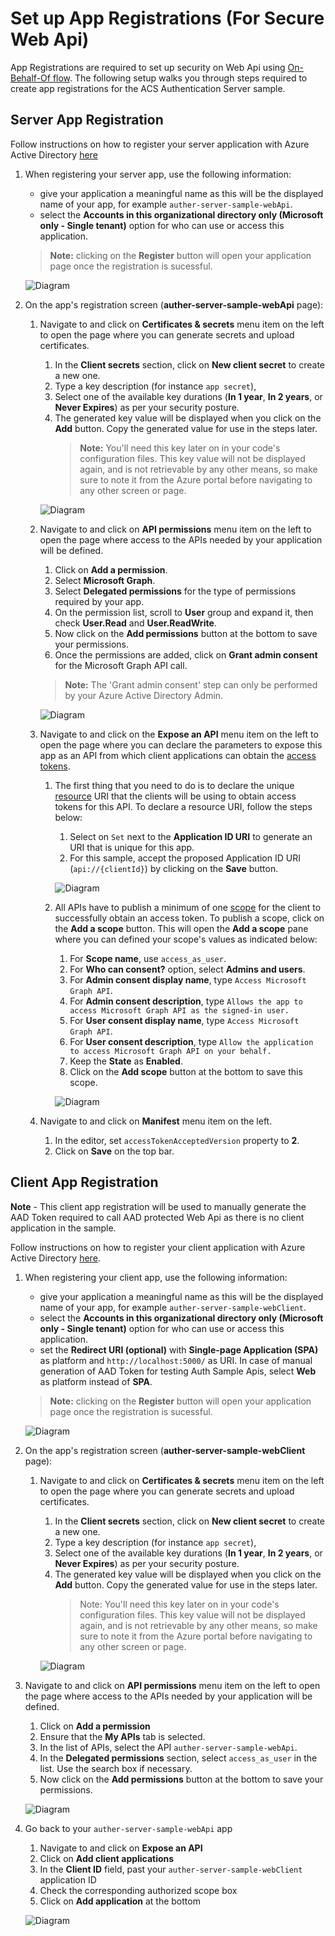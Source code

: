 # Set up App Registrations (For Secure Web Api)

App Registrations are required to set up security on Web Api using [On-Behalf-Of flow](https://docs.microsoft.com/en-us/azure/active-directory/develop/v2-oauth2-on-behalf-of-flow). The following setup walks you through steps required to create app registrations for the ACS Authentication Server sample.

## Server App Registration

Follow instructions on how to register your server application with Azure Active Directory [here](https://docs.microsoft.com/azure/active-directory/develop/quickstart-register-app)

1. When registering your server app, use the following information:
   - give your application a meaningful name as this will be the displayed name of your app, for example `auther-server-sample-webApi`.
   - select the **Accounts in this organizational directory only (Microsoft only - Single tenant)** option for who can use or access this application.

   >**Note:** clicking on the **Register** button will open your application page once the registration is sucessful.

   ![Diagram](../images/register-server-app.png)

2. On the app's registration screen (**auther-server-sample-webApi** page):

   1. Navigate to and click on **Certificates & secrets** menu item on the left to open the page where you can generate secrets and upload certificates.

      1. In the **Client secrets** section, click on **New client secret** to create a new one.
      2. Type a key description (for instance `app secret`),
      3. Select one of the available key durations (**In 1 year**, **In 2 years**, or **Never Expires**) as per your security posture.
      4. The generated key value will be displayed when you click on the **Add** button. Copy the generated value for use in the steps later.
         >**Note:** You'll need this key later on in your code's configuration files. This key value will not be displayed again, and is not retrievable
         by any other means, so make sure to note it from the Azure portal before navigating to any other screen or page.

      ![Diagram](../images/create_client_secrets_server_app.png)

   2. Navigate to and click on **API permissions** menu item on the left to open the page where access to the APIs needed by your application will be defined.

      1. Click on **Add a permission**.
      2. Select **Microsoft Graph**.
      3. Select **Delegated permissions** for the type of permissions required by your app.
      4. On the permission list, scroll to **User** group and expand it, then check **User.Read** and **User.ReadWrite**.
      5. Now click on the **Add permissions** button at the bottom to save your permissions.
      6. Once the permissions are added, click on **Grant admin consent** for the Microsoft Graph API call.
      >**Note:** The 'Grant admin consent' step can only be performed by your Azure Active Directory Admin.

      ![Diagram](../images/add_graph_api_permissions_server_app.png)

   3. Navigate to and click on the **Expose an API** menu item on the left to open the page where you can declare the parameters to expose this app as an API from which client applications can obtain the [access tokens](https://docs.microsoft.com/azure/active-directory/develop/access-tokens).

      1. The first thing that you need to do is to declare the unique [resource](https://docs.microsoft.com/azure/active-directory/develop/v2-oauth2-auth-code-flow) URI that the clients will be using to obtain access tokens for this API. To declare a resource URI, follow the steps below:

         1. Select on `Set` next to the **Application ID URI** to generate an URI that is unique for this app.
         2. For this sample, accept the proposed Application ID URI (`api://{clientId}`) by clicking on the **Save** button.

         ![Diagram](../images/set_application_id_uri_server_app.png)

      2. All APIs have to publish a minimum of one [scope](https://docs.microsoft.com/azure/active-directory/develop/v2-oauth2-auth-code-flow#request-an-authorization-code) for the client to successfully obtain an access token. To publish a scope, click on the **Add a scope** button. This will open the **Add a scope** pane where you can defined your scope's values as indicated below:

         1. For **Scope name**, use `access_as_user`.
         2. For **Who can consent?** option, select **Admins and users**.
         3. For **Admin consent display name**, type `Access Microsoft Graph API`.
         4. For **Admin consent description**, type `Allows the app to access Microsoft Graph API as the signed-in user.`
         5. For **User consent display name**, type `Access Microsoft Graph API`.
         6. For **User consent description**, type `Allow the application to access Microsoft Graph API on your behalf.`
         7. Keep the **State** as **Enabled**.
         8. Click on the **Add scope** button at the bottom to save this scope.

         ![Diagram](../images/add_exposed_api_scope_server_app.png)

   4. Navigate to and click on **Manifest** menu item on the left.

      1. In the editor, set `accessTokenAcceptedVersion` property to **2**.
      2. Click on **Save** on the top bar.

## Client App Registration

**Note** - This client app registration will be used to manually generate the AAD Token required to call AAD protected Web Api as there is no client application in the sample.

Follow instructions on how to register your client application with Azure Active Directory [here](https://docs.microsoft.com/azure/active-directory/develop/quickstart-register-app).

1. When registering your client app, use the following information:

   - give your application a meaningful name as this will be the displayed name of your app, for example `auther-server-sample-webClient`.
   - select the **Accounts in this organizational directory only (Microsoft only - Single tenant)** option for who can use or access this application.
   - set the **Redirect URI (optional)** with **Single-page Application (SPA)** as platform and `http://localhost:5000/` as URI. In case of manual generation of AAD Token for testing Auth Sample Apis, select **Web** as platform instead of **SPA**.

   >**Note:** clicking on the **Register** button will open your application page once the registration is sucessful.

   ![Diagram](../images/register-client-app.png)

2. On the app's registration screen (**auther-server-sample-webClient** page):

   1. Navigate to and click on **Certificates & secrets** menu item on the left to open the page where you can generate secrets and upload certificates.

      1. In the **Client secrets** section, click on **New client secret** to create a new one.
      2. Type a key description (for instance `app secret`),
      3. Select one of the available key durations (**In 1 year**, **In 2 years**, or **Never Expires**) as per your security posture.
      4. The generated key value will be displayed when you click on the **Add** button. Copy the generated value for use in the steps later.
         > Note: You'll need this key later on in your code's configuration files. This key value will not be displayed again, and is not retrievable 
         by any other means, so make sure to note it from the Azure portal before navigating to any other screen or page.

      ![Diagram](../images/create_client_secrets_client_app.png)

  2. Navigate to and click on **API permissions** menu item on the left to open the page where access to the APIs needed by your application will be defined.

      1. Click on **Add a permission**
      2. Ensure that the **My APIs** tab is selected.
      3. In the list of APIs, select the API `auther-server-sample-webApi`.
      4. In the **Delegated permissions** section, select `access_as_user` in the list. Use the search box if necessary.
      5. Now click on the **Add permissions** button at the bottom to save your permissions.

      ![Diagram](../images/set_api_permissions_client_app.png)

3. Go back to your `auther-server-sample-webApi` app

   1. Navigate to and click on **Expose an API**
   2. Click on **Add client applications**
   3. In the **Client ID** field, past your `auther-server-sample-webClient` application ID
   4. Check the corresponding authorized scope box
   5. Click on **Add application** at the bottom

   ![Diagram](../images/add_client_app_to_server_app.png)
